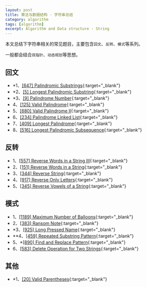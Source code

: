 ```yaml
---
layout: post
title: 算法与数据结构 - 字符串总结
category: algorithm
tags: [algorithm]
excerpt: Algorithm and Data structure - String
---
```



本文总结下字符串相关的常见题目，主要包含`回文`、`反转`、`模式`等系列。  

一般都会结合`双指针`、`动态规划`等思想。  


## 回文  

- *1、[[647] Palindromic Substrings](http://yaoyichen.cn/algorithm/2020/06/26/leetcode-647.html){:target="_blank"}  
- *2、[[5] Longest Palindromic Substring](http://yaoyichen.cn/algorithm/2020/06/26/leetcode-5.html){:target="_blank"} 
- *3、[[9] Palindrome Number](http://yaoyichen.cn/algorithm/2020/04/22/leetcode-9.html){:target="_blank"}  
- 4、[[125] Valid Palindrome](http://yaoyichen.cn/algorithm/2020/05/23/leetcode-125.html){:target="_blank"}  
- 5、[[680] Valid Palindrome II](http://yaoyichen.cn/algorithm/2020/05/23/leetcode-680.html){:target="_blank"}  
- 6、[[234] Palindrome Linked List](http://yaoyichen.cn/algorithm/2020/05/03/leetcode-234.html){:target="_blank"}  
- 7、[[409] Longest Palindrome](http://yaoyichen.cn/algorithm/2020/03/15/leetcode-409.html){:target="_blank"}  
- 8、[[516] Longest Palindromic Subsequence](http://yaoyichen.cn/algorithm/2020/06/06/leetcode-516.html){:target="_blank"}  


## 反转  

- 1、[[557] Reverse Words in a String III](http://yaoyichen.cn/algorithm/2020/06/26/leetcode-557.html){:target="_blank"}  
- 2、[[151] Reverse Words in a String](http://yaoyichen.cn/algorithm/2020/06/26/leetcode-151.html){:target="_blank"}  
- 3、[[344] Reverse String](http://yaoyichen.cn/algorithm/2020/06/27/leetcode-344.html){:target="_blank"}  
- 4、[[917] Reverse Only Letters](http://yaoyichen.cn/algorithm/2020/06/27/leetcode-917.html){:target="_blank"}  
- 5、[[345] Reverse Vowels of a String](http://yaoyichen.cn/algorithm/2020/05/23/leetcode-345.html){:target="_blank"}  


## 模式  

- 1、[[1189] Maximum Number of Balloons](http://yaoyichen.cn/algorithm/2020/03/14/leetcode-1189.html){:target="_blank"}  
- 2、[[383] Ransom Note](http://yaoyichen.cn/algorithm/2020/06/27/leetcode-383.html){:target="_blank"}  
- *3、[[925] Long Pressed Name](http://yaoyichen.cn/algorithm/2020/06/27/leetcode-925.html){:target="_blank"}  
- **4、[[459] Repeated Substring Pattern](http://yaoyichen.cn/algorithm/2020/06/27/leetcode-459.html){:target="_blank"}  
- 5、*[[890] Find and Replace Pattern](http://yaoyichen.cn/algorithm/2020/06/27/leetcode-890.html){:target="_blank"}  
- 6、[[583] Delete Operation for Two Strings](http://yaoyichen.cn/algorithm/2020/06/08/leetcode-583.html){:target="_blank"}  

## 其他  

- *1、[[20] Valid Parentheses](http://yaoyichen.cn/algorithm/2020/05/04/leetcode-20.html){:target="_blank"}  
